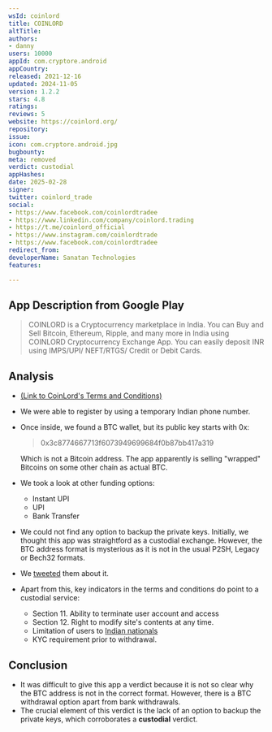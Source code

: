 ```yaml
---
wsId: coinlord
title: COINLORD
altTitle: 
authors:
- danny
users: 10000
appId: com.cryptore.android
appCountry: 
released: 2021-12-16
updated: 2024-11-05
version: 1.2.2
stars: 4.8
ratings: 
reviews: 5
website: https://coinlord.org/
repository: 
issue: 
icon: com.cryptore.android.jpg
bugbounty: 
meta: removed
verdict: custodial
appHashes: 
date: 2025-02-28
signer: 
twitter: coinlord_trade
social:
- https://www.facebook.com/coinlordtradee
- https://www.linkedin.com/company/coinlord.trading
- https://t.me/coinlord_official
- https://www.instagram.com/coinlordtrade
- https://www.facebook.com/coinlordtradee
redirect_from: 
developerName: Sanatan Technologies
features: 

---
```


## App Description from Google Play

> COINLORD is a Cryptocurrency marketplace in India. You can Buy and Sell Bitcoin, Ethereum, Ripple, and many more in India using COINLORD Cryptocurrency Exchange App. You can easily deposit INR using IMPS/UPI/ NEFT/RTGS/ Credit or Debit Cards.

## Analysis

- [(Link to CoinLord's Terms and Conditions)](https://coinlord.org/terms-conditions)
- We were able to register by using a temporary Indian phone number.
- Once inside, we found a BTC wallet, but its public key starts with 0x:
  > 0x3c8774667713f6073949699684f0b87bb417a319
  
  Which is not a Bitcoin address. The app apparently is selling "wrapped" Bitcoins on some other chain as actual BTC.
- We took a look at other funding options:
  - Instant UPI
  - UPI
  - Bank Transfer
- We could not find any option to backup the private keys. Initially, we thought this app was straightford as a custodial exchange. However, the BTC address format is mysterious as it is not in the usual P2SH, Legacy or Bech32 formats.
- We [tweeted](https://twitter.com/BitcoinWalletz/status/1678349179188396032) them about it.
- Apart from this, key indicators in the terms and conditions do point to a custodial service:
  - Section 11. Ability to terminate user account and access
  - Section 12. Right to modify site's contents at any time.
  - Limitation of users to [Indian nationals](https://coinlord.org/faq)  
  - KYC requirement prior to withdrawal.

## Conclusion

- It was difficult to give this app a verdict because it is not so clear why the BTC address is not in the correct format. However, there is a BTC withdrawal option apart from bank withdrawals.
- The crucial element of this verdict is the lack of an option to backup the private keys, which corroborates a **custodial** verdict.
